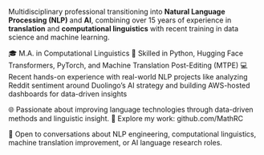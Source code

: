 
Multidisciplinary professional transitioning into **Natural Language Processing (NLP)** and **AI**, combining over 15 years of experience in **translation** and **computational linguistics** with recent training in data science and machine learning.

🎓 M.A. in Computational Linguistics
🧪 Skilled in Python, Hugging Face Transformers, PyTorch, and Machine Translation Post-Editing (MTPE)
💻 Recent hands-on experience with real-world NLP projects like analyzing Reddit sentiment around Duolingo’s AI strategy and building AWS-hosted dashboards for data-driven insights

🌐 Passionate about improving language technologies through data-driven methods and linguistic insight.
🔗 Explore my work: github.com/MathRC

📩 Open to conversations about NLP engineering, computational linguistics, machine translation improvement, or AI language research roles.
